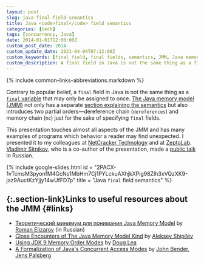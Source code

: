 ```yaml
---
layout: post
slug: java-final-field-semantics
title: Java <code>final</code> field semantics
categories: [tech]
tags: [concurrency, Java]
date: 2014-01-01T12:00:00Z
custom_post_date: 2014
custom_update_date: 2021-04-04T07:12:00Z
custom_keywords: [final field, final fields, semantics, JMM, Java memory model]
custom_description: A final field in Java is not the same thing as a final variable that may only be assigned to once.
---
```

{% include common-links-abbreviations.markdown %}

Contrary to popular belief, a `final` field in Java is not the same thing as
a [`final` variable](https://docs.oracle.com/javase/specs/jls/se14/html/jls-4.html#jls-4.12.4) that may only be assigned to once.
[The Java memory model (JMM)](https://docs.oracle.com/javase/specs/jls/se14/html/jls-17.html#jls-17.4) not only has a separate
[section explaining the semantics](https://docs.oracle.com/javase/specs/jls/se14/html/jls-17.html#jls-17.5)
but also introduces two partial orders&mdash;dereference chain (`dereferences`) and memory chain (`mc`)
just for the sake of specifying `final` fields.

This presentation touches almost all aspects of the JMM and has many examples of programs which behavior a reader may find unexpected.
I presented it to my colleagues at [NetCracker Technology](https://www.netcracker.com/) and at [ZeptoLab](https://www.zeptolab.com/).
[Vladimir Sitnikov](https://github.com/vlsi), who is a co-author of the presentation,
made a [public talk](https://youtu.be/f6joeCiz440) in Russian.

{% include google-slides.html id = "2PACX-1vTcmsM3pyonfM4GcNs1MbHm7Cj1PYLckuAXhjkXPig98Zlh3xVQzXK9-jaz9AuctKzYjjy14wUfFD7p" title = "Java <code>final</code> field semantics" %}

## [](#links){:.section-link}Links to useful resources about the JMM {#links}
<!-- This section is linked from 2015-01-01-race-condition-vs-data-race.markdown -->
* [Теоретический минимум для понимания Java Memory Model](https://youtu.be/hxIRyqHRnjE)<span class="insignificant">&nbsp;by [Roman Elizarov](https://github.com/elizarov)</span> (in Russian)
* [Close Encounters of The Java Memory Model Kind](https://shipilev.net/blog/2016/close-encounters-of-jmm-kind/)<span class="insignificant">&nbsp;by [Aleksey Shipilëv](https://shipilev.net/)</span>
* [Using JDK 9 Memory Order Modes](http://gee.cs.oswego.edu/dl/html/j9mm.html)<span class="insignificant">&nbsp;by [Doug Lea](http://gee.cs.oswego.edu/)</span>
* [A Formalization of Java's Concurrent Access Modes](http://compiler.cs.ucla.edu/papers/jam/)<span class="insignificant">&nbsp;by [John Bender](https://johnbender.us/), [Jens Palsberg](https://web.cs.ucla.edu/~palsberg/)</span>
